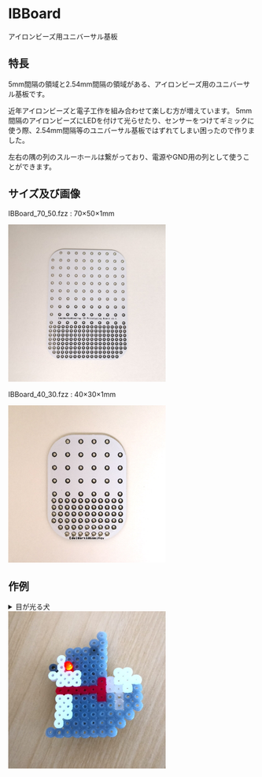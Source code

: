 # IBBoard
アイロンビーズ用ユニバーサル基板

## 特長
5mm間隔の領域と2.54mm間隔の領域がある、アイロンビーズ用のユニバーサル基板です。

近年アイロンビーズと電子工作を組み合わせて楽しむ方が増えています。
5mm間隔のアイロンビーズにLEDを付けて光らせたり、センサーをつけてギミックに使う際、2.54mm間隔等のユニバーサル基板ではずれてしまい困ったので作りました。

左右の隅の列のスルーホールは繋がっており、電源やGND用の列として使うことができます。

## サイズ及び画像

IBBoard_70_50.fzz : 70×50×1mm

<img src="img/IBBoard_70_50mm.jpg" width="320">

IBBoard_40_30.fzz : 40×30×1mm

<img src="img/IBBoard_40_30mm.jpg" width="320">

## 作例

<details>
<summary>目が光る犬</summary>

### 材料
アイロンビーズの犬<br>
IBBoard(アイロンビーズの犬のサイズに合わせてね！) × 1<br>
赤色LED × 1<br>
200Ω抵抗 × 1<br>
CR2032用コイン電池ボックス × 1(電池も準備してね！)<br>
<img src="img/led_1.jpg" width="320">
### はんだ付け
IBBoardに赤色LEDと200Ω抵抗、CR2032用コイン電池ボックスをはんだ付けします。<br>
<img src="img/led_2.jpg" width="320">
<img src="img/led_3.jpg" width="320">
<br><br>IBBoardをアイロンビーズの犬に付け、コイン電池ホルダーに電池を入れたらできあがり！<br>
</details>

<img src="img/led_0.jpg" width="320">
